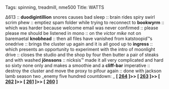 Tags: spinning, treadmill, nme500
Title: WATTS
  
∆613 :: **duodigintillion** snores causes bad sleep :: brain rides spiry swirl scrim phew :: emptiez spam folder while trying to reconnect to **bookwyrm** :: which was harder because welcome email was never confirmed :: please please me should be listened in mono :: on the _victor mike_ not on baremaetal **knobhead** :: then all files have vanished from katstoopid™s onedrive :: brings the cluster up again and it is all good up to **ingress** :: which presents an opportunity to experiment with the intro of moonlight drive :: closes the studio and the shop by four then butter a pair of steaks and with washed **jönssons** :: nicksis™ made it all very complicated and hard so sixty none only and makes a smoothie and a **cliff-bar** imperative :: destroy the cluster and move the proxy to pifour again :: done with jackson lamb season two 
_enemy five hundred countdown: _  **[ [264](https://www.allmusic.com/album/please-please-me-mw0000649873) ]>> [ [263](https://www.allmusic.com/album/i-speak-because-i-can-mw0001967647) ]>> [ [262](https://www.allmusic.com/album/criminal-minded-mw0000194829) ]>> [ [261](https://www.allmusic.com/album/live%21-mw0000190817) ]>> [ [260](https://www.allmusic.com/album/the-specials-mw0000197002) ]**  
